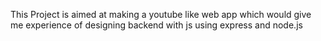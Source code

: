 This Project is aimed at making a youtube like web app which would give me experience of designing backend with js using express and node.js
